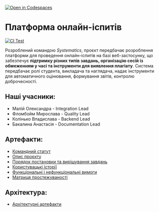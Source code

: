 [![Open in Codespaces](https://classroom.github.com/assets/launch-codespace-2972f46106e565e64193e422d61a12cf1da4916b45550586e14ef0a7c637dd04.svg)](https://classroom.github.com/open-in-codespaces?assignment_repo_id=20518032)

# Платформа онлайн-іспитів
[![CI Test](https://github.com/ukma-cs-ssdm-2025/team-systematics/actions/workflows/ci-test.yml/badge.svg)](https://github.com/ukma-cs-ssdm-2025/team-systematics/actions/workflows/ci-test.yml)

Розроблений командою _Systematics_, проєкт передбачає розроблення платформи для проведення онлайн-іспитів на базі веб-застосунку, що забезпечує __підтримку різних типів завдань, організацію сесій із обмеженням у часі та інструменти для виявлення плагіату__. Система передбачає ролі студента, викладача та наглядача, надає інструменти для автоматичного оцінювання, формування звітів, контролю доброчесності.

## Наші учасники:
- Малій Олександра - Integration Lead
- Фломбойм Мирослава - Quality Lead
- Колінько Владислава - Backend Lead
- Бакалина Анастасія - Documentation Lead

## Артефакти:
- [Командний статут](/docs/requirements/TeamCharter.md)
- [Опис проєкту](/docs/requirements/Project-Description.md)
- [Порядок постановки та вирішування завдань](/docs/requirements/ISSUE_WORKFLOW.md)
- [Користувацькі історії](/docs/requirements/user-stories.md)
- [Функціональні і нефункціональні вимоги](/docs/requirements/requirements.md)
- [Матриця простежуваності](/docs/requirements/rtm.md)

## Архітектура:
- [Архітектурні артефакти](/docs/architecture/)